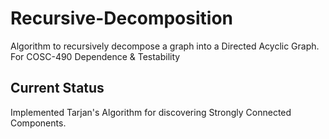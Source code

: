 # Recursive-Decomposition
Algorithm to recursively decompose a graph into a Directed Acyclic Graph. For COSC-490 Dependence &amp; Testability

## Current Status
Implemented Tarjan's Algorithm for discovering Strongly Connected Components.
